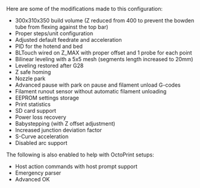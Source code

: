 Here are some of the modifications made to this configuration:

* 300x310x350 build volume (Z reduced from 400 to prevent the bowden tube from flexing against the top bar)
* Proper steps/unit configuration
* Adjusted default feedrate and acceleration
* PID for the hotend and bed
* BLTouch wired on Z_MAX with proper offset and 1 probe for each point
* Bilinear leveling with a 5x5 mesh (segments length increased to 20mm)
* Leveling restored after G28
* Z safe homing
* Nozzle park
* Advanced pause with park on pause and filament unload G-codes
* Filament runout sensor without automatic filament unloading
* EEPROM settings storage
* Print statistics
* SD card support
* Power loss recovery
* Babystepping (with Z offset adjustment)
* Increased junction deviation factor
* S-Curve acceleration
* Disabled arc support

The following is also enabled to help with OctoPrint setups:

* Host action commands with host prompt support
* Emergency parser
* Advanced OK
